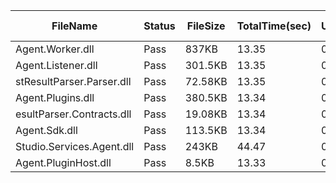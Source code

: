  | FileName                  | Status | FileSize | TotalTime(sec) | Upload(sec) | Submit(sec) | SignWait(sec) | Retry Count | 
 |---------------------------|--------|----------|----------------|-------------|-------------|---------------|-------------|
 | Agent.Worker.dll          | Pass   | 837KB    | 13.35          | 0.68        | 0.37        | 11.99         | 0           | 
 | Agent.Listener.dll        | Pass   | 301.5KB  | 13.35          | 0.64        | 0.37        | 11.99         | 0           | 
 | stResultParser.Parser.dll | Pass   | 72.58KB  | 13.35          | 0.52        | 0.41        | 11.99         | 0           | 
 | Agent.Plugins.dll         | Pass   | 380.5KB  | 13.34          | 0.64        | 0.61        | 11.99         | 0           | 
 | esultParser.Contracts.dll | Pass   | 19.08KB  | 13.34          | 0.49        | 0.41        | 11.99         | 0           | 
 | Agent.Sdk.dll             | Pass   | 113.5KB  | 13.34          | 0.55        | 0.34        | 11.99         | 0           | 
 | Studio.Services.Agent.dll | Pass   | 243KB    | 44.47          | 0.63        | 0.36        | 43.11         | 0           | 
 | Agent.PluginHost.dll      | Pass   | 8.5KB    | 13.33          | 0.45        | 0.68        | 11.99         | 0           | 
